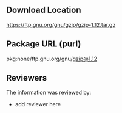## Download Location

https://ftp.gnu.org/gnu/gzip/gzip-1.12.tar.gz

## Package URL (purl)

pkg:none/ftp.gnu.org/gnu/gzip@1.12

## Reviewers

The information was reviewed by:

* add reviewer here
